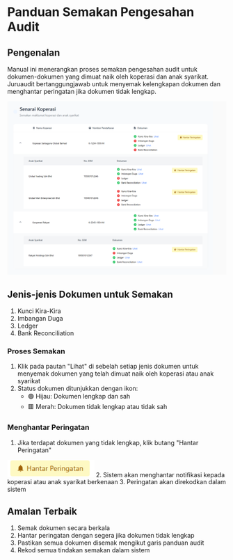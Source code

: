 # Panduan Semakan Pengesahan Audit

## Pengenalan
Manual ini menerangkan proses semakan pengesahan audit untuk dokumen-dokumen yang dimuat naik oleh koperasi dan anak syarikat. Juruaudit bertanggungjawab untuk menyemak kelengkapan dokumen dan menghantar peringatan jika dokumen tidak lengkap.

<img src="./image/semakan-pengesahan/image1.png" alt="Panduan Semakan Pengesahan Audit" width="800">

## Jenis-jenis Dokumen untuk Semakan
1. Kunci Kira-Kira
2. Imbangan Duga
3. Ledger
4. Bank Reconciliation

### Proses Semakan
1. Klik pada pautan "Lihat" di sebelah setiap jenis dokumen untuk menyemak dokumen yang telah dimuat naik oleh koperasi atau anak syarikat
2. Status dokumen ditunjukkan dengan ikon:
   - 🟢 Hijau: Dokumen lengkap dan sah
   - 🟥 Merah: Dokumen tidak lengkap atau tidak sah

### Menghantar Peringatan
1. Jika terdapat dokumen yang tidak lengkap, klik butang "Hantar Peringatan"
<img src="./image/semakan-pengesahan/image2.png" alt="Panduan Semakan Pengesahan Audit" width="200">
2. Sistem akan menghantar notifikasi kepada koperasi atau anak syarikat berkenaan
3. Peringatan akan direkodkan dalam sistem

## Amalan Terbaik
1. Semak dokumen secara berkala
2. Hantar peringatan dengan segera jika dokumen tidak lengkap
3. Pastikan semua dokumen disemak mengikut garis panduan audit
4. Rekod semua tindakan semakan dalam sistem
